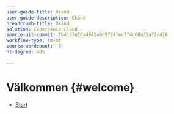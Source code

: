 ```yaml
---
user-guide-title: Okänd
user-guide-description: Okänd
breadcrumb-title: Okänd
solution: Experience Cloud
source-git-commit: fb41c2e26a4945a9d9f24fec7f4c68a35af2c428
workflow-type: tm+mt
source-wordcount: '5'
ht-degree: 40%

---
```



# Välkommen {#welcome}

* [Start](home.md)
